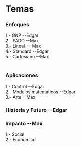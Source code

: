 # Temas
### Enfoques
1.- GNP --Edgar<br />
2.- PADO --Max<br />
3.- Lineal ---Max <br />
4.- Standard --Edgar <br />
5.- Cartesiano --Max<br />
 <br />
### Aplicaciones
1.- Control --Edgar<br />
2.- Modelos matemáticos --Edgar<br />
3.- Arte --Max<br />
### Historia y Futuro --Edgar

### Impacto --Max
1.- Social <br />
2.- Economico <br />
